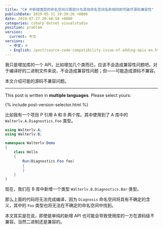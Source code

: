 ```yaml
---
title: "C# 中新增类型的命名空间只需部分与其他命名空间名称相同即可破坏源码兼容性"
publishDate: 2019-05-31 19:39:26 +0800
date: 2019-07-27 20:48:58 +0800
categories: csharp dotnet visualstudio
position: problem
version:
  current: 中文
versions:
  - 中文: #
  - English: /post/source-code-compatibility-issue-of-adding-apis-en.html
---
```


我只是增加库的一个 API，比如增加几个类而已，应该不会造成兼容性问题吧。对于编译好的二进制文件来说，不会造成兼容性问题；但——可能造成源码不兼容。

本文介绍可能的源码不兼容问题。

---

This post is written in **multiple languages**. Please select yours:

{% include post-version-selector.html %}

比如我有一个项目 P 引用 A 和 B 两个库。其中使用到了 A 库中的 `Walterlv.A.Diagnostics.Foo` 类型。

```csharp
using Walterlv.A;
using Walterlv.B;

namespace Walterlv.Demo
{
    class Hello
    {
        Run(Diagnostics.Foo foo)
        {
        }
    }
}
```

现在，我们在 B 库中新增一个类型 `Walterlv.B.Diagnostics.Bar` 类型。

那么上面的代码将无法完成编译，因为 `Diagnosis` 命名空间将具有不确定的含义，其中的 `Foo` 类型也将无法在不确定的命名空间中找到。

本文其实是在说，即使是单纯的新增 API 也可能会导致使用库的一方在源码级不兼容。当然二进制还是兼容的。
